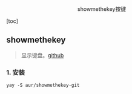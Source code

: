 <center>showmethekey按键</center>







[toc]







## showmethekey

> 显示键盘。[github](https://github.com/AlynxZhou/showmethekey)







### 1. 安装

```shell
yay -S aur/showmethekey-git 
```


